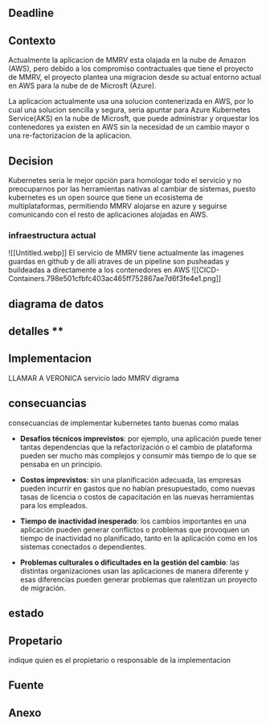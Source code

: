 
## Deadline

## Contexto

Actualmente la aplicacion de MMRV esta olajada en la nube de Amazon (AWS), pero debido a los compromiso contractuales que tiene el proyecto de MMRV, el proyecto plantea una migracion desde su actual entorno actual en AWS para la nube de de Microsft (Azure).

La aplicacion actualmente usa una solucion contenerizada en AWS, por lo cual una solucion sencilla y segura, seria apuntar para Azure Kubernetes Service(AKS) en la nube de Microsft, que puede administrar y orquestar los contenedores ya existen en AWS sin la necesidad de un cambio mayor o una re-factorizacion de la aplicacion.

## Decision

Kubernetes seria le mejor opción para homologar todo el servicio y no preocuparnos por las herramientas nativas al cambiar de sistemas, puesto kubernetes es un open source que tiene un ecosistema de multiplataformas, permitiendo MMRV alojarse en azure y seguirse comunicando con el resto de aplicaciones alojadas en AWS.

### infraestructura actual
![[Untitled.webp]]
El servicio de MMRV tiene actualmente las imagenes guardas en github y de alli atraves de un pipeline son pusheadas y buildeadas a directamente a los contenedores en AWS
![[CICD-Containers.798e501cfbfc403ac465ff752867ae7d6f3fe4e1.png]]


## diagrama de datos

## detalles **

## Implementacion
LLAMAR A VERONICA
servicio
lado MMRV
digrama

## consecuancias 

 consecuancias de implementar kubernetes  tanto buenas como malas
 - **Desafíos técnicos imprevistos**: por ejemplo, una aplicación puede tener tantas dependencias que la refactorización o el cambio de plataforma pueden ser mucho más complejos y consumir más tiempo de lo que se pensaba en un principio.  
      
    
- **Costos imprevistos**: sin una planificación adecuada, las empresas pueden incurrir en gastos que no habían presupuestado, como nuevas tasas de licencia o costos de capacitación en las nuevas herramientas para los empleados.  
      
    
- **Tiempo de inactividad inesperado**: los cambios importantes en una aplicación pueden generar conflictos o problemas que provoquen un tiempo de inactividad no planificado, tanto en la aplicación como en los sistemas conectados o dependientes.  
      
    
- **Problemas culturales o dificultades en la gestión del cambio**: las distintas organizaciones usan las aplicaciones de manera diferente y esas diferencias pueden generar problemas que ralentizan un proyecto de migración.
## estado


## Propetario 

indique quien es el propietario o responsable de la implementacion 

## Fuente


## Anexo


